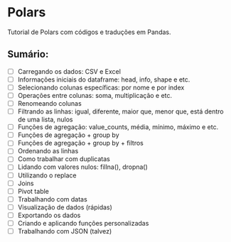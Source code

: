 # Polars

Tutorial de Polars com códigos e traduções em Pandas.

## Sumário:

- [ ] Carregando os dados: CSV e Excel
- [ ] Informações iniciais do dataframe: head, info, shape e etc.
- [ ] Selecionando colunas específicas: por nome e por index
- [ ] Operações entre colunas: soma, multiplicação e etc.
- [ ] Renomeando colunas
- [ ] Filtrando as linhas: igual, diferente, maior que, menor que, está dentro de uma lista, nulos
- [ ] Funções de agregação: value_counts, média, mínimo, máximo e etc.
- [ ] Funções de agregação + group by
- [ ] Funções de agregação + group by + filtros
- [ ] Ordenando as linhas
- [ ] Como trabalhar com duplicatas
- [ ] Lidando com valores nulos: fillna(), dropna()
- [ ] Utilizando o replace
- [ ] Joins
- [ ] Pivot table
- [ ] Trabalhando com datas
- [ ] Visualização de dados (rápidas)
- [ ] Exportando os dados
- [ ] Criando e aplicando funções personalizadas
- [ ] Trabalhando com JSON (talvez)
